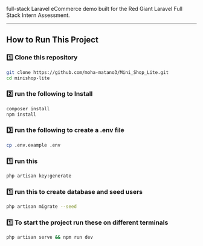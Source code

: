 full-stack Laravel eCommerce demo built for the Red Giant Laravel Full Stack Intern Assessment.

---

## How to Run This Project

### 1️⃣ Clone this repository
```bash
git clone https://github.com/moha-matano3/Mini_Shop_Lite.git
cd minishop-lite
```
### 2️⃣ run the following to Install
```bash
composer install
npm install
```
### 3️⃣ run the following to create a .env file
```bash
cp .env.example .env
```
### 1️⃣ run this
```bash
php artisan key:generate
```
### 1️⃣ run this to create database and seed users
```bash
php artisan migrate --seed
```
### 1️⃣ To start the project run these on different terminals
```bash
php artisan serve && npm run dev
```
